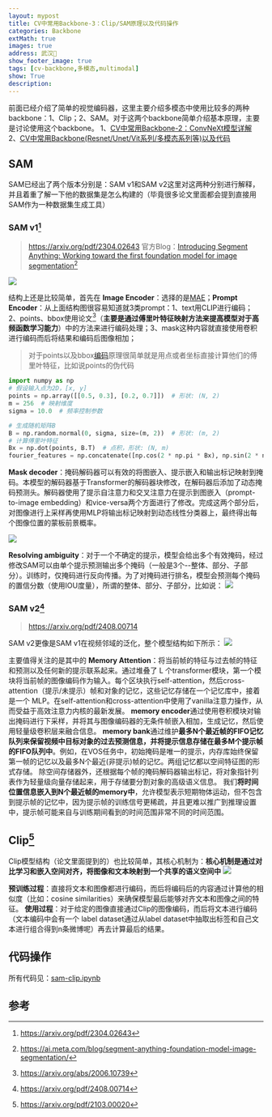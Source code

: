```yaml
---
layout: mypost
title: CV中常用Backbone-3：Clip/SAM原理以及代码操作
categories: Backbone
extMath: true
images: true
address: 武汉🏯
show_footer_image: true
tags: [cv-backbone,多模态,multimodal]
show: True
description: 
---
```


前面已经介绍了简单的视觉编码器，这里主要介绍多模态中使用比较多的两种backbone：1、Clip；2、SAM。对于这两个backbone简单介绍基本原理，主要是讨论使用这个backbone。
1、[CV中常用Backbone-2：ConvNeXt模型详解](https://www.big-yellow-j.top/posts/2025/04/30/ConvNeXt.html)
2、[CV中常用Backbone(Resnet/Unet/Vit系列/多模态系列等)以及代码](https://www.big-yellow-j.top/posts/2025/01/18/CV-Backbone.html)
## SAM
SAM已经出了两个版本分别是：SAM v1和SAM v2这里对这两种分别进行解释，并且着重了解一下他的数据集是怎么构建的（毕竟很多论文里面都会提到直接用SAM作为一种数据集生成工具）
### SAM v1[^1]
> https://arxiv.org/pdf/2304.02643
> 官方Blog：[Introducing Segment Anything: Working toward the first foundation model for image segmentation](https://ai.meta.com/blog/segment-anything-foundation-model-image-segmentation/)[^3]

![](https://s2.loli.net/2025/06/22/ULVBFwPMfqDiTzH.webp)

结构上还是比较简单，首先在 **Image Encoder**：选择的是[MAE](https://www.big-yellow-j.top/posts/2025/01/18/CV-Backbone.html#:~:text=768-,MAE%20%E4%B8%BB%E8%A6%81%E6%93%8D%E4%BD%9C%E6%B5%81%E7%A8%8B,-1%E3%80%81patch)；**Prompt Encoder**：从上面结构图很容易知道就3类prompt：1、text用CLIP进行编码；2、points、bbox使用论文[^4]（**主要是通过傅里叶特征映射方法来提高模型对于高频函数学习能力**）中的方法来进行编码处理；3、mask这种内容就直接使用卷积进行编码而后将结果和编码后图像相加；
> 对于points以及bbox[编码](https://github.com/tancik/fourier-feature-networks?tab=readme-ov-file)原理很简单就是用点或者坐标直接计算他们的傅里叶特征，比如说points的伪代码

```python
import numpy as np
# 假设输入点为2D，[x, y]
points = np.array([[0.5, 0.3], [0.2, 0.7]])  # 形状: (N, 2)
m = 256  # 映射维度
sigma = 10.0  # 频率控制参数

# 生成随机矩阵B
B = np.random.normal(0, sigma, size=(m, 2))  # 形状: (m, 2)
# 计算傅里叶特征
Bx = np.dot(points, B.T)  # 点积，形状: (N, m)
fourier_features = np.concatenate([np.cos(2 * np.pi * Bx), np.sin(2 * np.pi * Bx)], axis=1)  # 形状: (N, 2m)
```
**Mask decoder**：掩码解码器可以有效的将图嵌入、提示嵌入和输出标记映射到掩码。本模型的解码器基于Transformer的解码器块修改，在解码器后添加了动态掩码预测头。解码器使用了提示自注意力和交叉注意力在提示到图嵌入（prompt-to-image embedding）和vice-versa两个方面进行了修改。完成这两个部分后，对图像进行上采样再使用MLP将输出标记映射到动态线性分类器上，最终得出每个图像位置的蒙板前景概率。

![](https://s2.loli.net/2025/06/22/8s2hPy1D4orpvYi.webp)

**Resolving ambiguity**：对于一个不确定的提示，模型会给出多个有效掩码，经过修改SAM可以由单个提示预测输出多个掩码（一般是3个--整体、部分、子部分）。训练时，仅掩码进行反向传播。为了对掩码进行排名，模型会预测每个掩码的置信分数（使用IOU度量），所谓的整体、部分、子部分，比如说：
![](https://s2.loli.net/2025/06/22/EMaLQzBUm5sFtI1.webp)

### SAM v2[^2]
> https://arxiv.org/pdf/2408.00714

SAM v2更像是SAM v1在视频邻域的泛化，整个模型结构如下所示：
![](https://s2.loli.net/2025/06/21/GECuoyeilnI2KHO.webp)

主要值得关注的是其中的 **Memory Attention**：将当前帧的特征与过去帧的特征和预测以及任何新的提示联系起来。通过堆叠了 L 个transformer模块，第一个模块将当前帧的图像编码作为输入。每个区块执行self-attention，然后cross-attention（提示/未提示）帧和对象的记忆，这些记忆存储在一个记忆库中，接着是一个 MLP。在self-attention和cross-attention中使用了vanilla注意力操作，从而受益于高效注意力内核的最新发展。
**memory encoder**通过使用卷积模块对输出掩码进行下采样，并将其与图像编码器的无条件帧嵌入相加，生成记忆，然后使用轻量级卷积层来融合信息。
**memory bank**通过维护**最多N个最近帧的FIFO记忆队列来保留视频中目标对象的过去预测信息，并将提示信息存储在最多M个提示帧的FIFO队列中**。例如，在VOS任务中，初始掩码是唯一的提示，内存库始终保留第一帧的记忆以及最多N个最近(非提示)帧的记忆。两组记忆都以空间特征图的形式存储。
除空间存储器外，还根据每个帧的掩码解码器输出标记，将对象指针列表作为轻量级向量存储起来，用于存储要分割对象的高级语义信息。
我们**将时间位置信息嵌入到N个最近帧的memory中**，允许模型表示短期物体运动，但不包含到提示帧的记忆中，因为提示帧的训练信号更稀疏，并且更难以推广到推理设置中，提示帧可能来自与训练期间看到的时间范围非常不同的时间范围。

## Clip[^5]
Clip模型结构（论文里面提到的）也比较简单，其核心机制为：**核心机制是通过对比学习和嵌入空间对齐，将图像和文本映射到一个共享的语义空间中**
![](https://s2.loli.net/2025/06/21/vzix8HIcwAMDWdZ.webp)

**预训练过程**：直接将文本和图像都进行编码，而后将编码后的内容通过计算他的相似度（比如：cosine similarities）来确保模型最后能够对齐文本和图像之间的特征。
**使用过程**：对于给定的图像直接通过Clip的图像编码，而后将文本进行编码（文本编码中会有一个 label dataset通过从label dataset中抽取出标签和自己文本进行组合得到n条微博呢）再去计算最后的结果。

## 代码操作

所有代码见：[sam-clip.ipynb](https://github.com/Big-Yellow-J/Big-Yellow-J.github.io/tree/master/code/Python/SAM-Clip/sam-clip.ipynb)

## 参考
[^1]: https://arxiv.org/pdf/2304.02643
[^2]: https://arxiv.org/pdf/2408.00714
[^3]: https://ai.meta.com/blog/segment-anything-foundation-model-image-segmentation/
[^4]: https://arxiv.org/abs/2006.10739
[^5]: https://arxiv.org/pdf/2103.00020